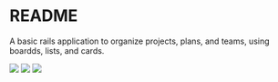 # README


A basic rails application to organize projects, plans, and teams, using boardds, lists, and cards.

![](mello1.png)
![](mello2.png)
![](mello3.png)